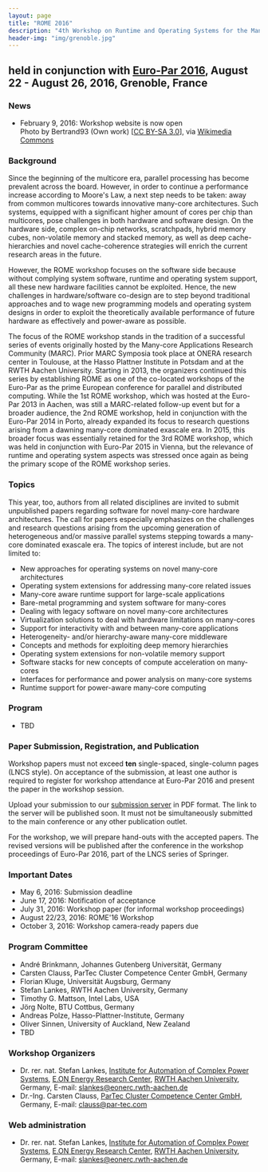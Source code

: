 ```yaml
---
layout: page
title: "ROME 2016"
description: "4th Workshop on Runtime and Operating Systems for the Many-core Era"
header-img: "img/grenoble.jpg"
---
```


## held in conjunction with [Euro-Par 2016](https://europar2016.inria.fr "Euro-Par 2016"), August 22 - August 26, 2016, Grenoble, France

### News

* February 9, 2016: Workshop website is now open<br>Photo by Bertrand93 (Own work) [[CC BY-SA 3.0](http://creativecommons.org/licenses/by-sa/3.0)], via [Wikimedia Commons](https://commons.wikimedia.org/wiki/File%3AMoucherotte_23_12_11_092_(2)_final.JPG)

### Background

Since the beginning of the multicore era, parallel processing has become prevalent across the board. However, in order to continue a performance increase according to Moore's Law, a next step needs to be taken: away from common multicores towards innovative many-core architectures. Such systems, equipped with a significant higher amount of cores per chip than multicores, pose challenges in both hardware and software design. On the hardware side, complex on-chip networks, scratchpads, hybrid memory cubes, non-volatile memory and stacked memory, as well as deep cache-hierarchies and novel cache-coherence strategies will enrich the current research areas in the future.

However, the ROME workshop focuses on the software side because without complying system software, runtime and operating system support, all these new hardware facilities cannot be exploited. Hence, the new challenges in hardware/software co-design are to step beyond traditional approaches and to wage new programming models and operating system designs in order to exploit the theoretically available performance of future hardware as effectively and power-aware as possible.

The focus of the ROME workshop stands in the tradition of a successful series of events originally hosted by the Many-core Applications Research Community (MARC). Prior MARC Symposia took place at ONERA research center in Toulouse, at the Hasso Plattner Institute in Potsdam and at the RWTH Aachen University. Starting in 2013, the organizers continued this series by establishing ROME as one of the co-located workshops of the Euro-Par as the prime European conference for parallel and distributed computing.
While the 1st ROME workshop, which was hosted at the Euro-Par 2013 in Aachen, was still a MARC-related follow-up event but for a broader audience, the 2nd ROME workshop, held in conjunction with the Euro-Par 2014 in Porto, already expanded its focus to research questions arising from a dawning many-core dominated exascale era.
In 2015, this broader focus was essentially retained for the 3rd ROME workshop, which was held in conjunction with Euro-Par 2015 in Vienna, but the relevance of runtime and operating system aspects was stressed once again as being the primary scope of the ROME workshop series.

### Topics

This year, too, authors from all related disciplines are invited to submit unpublished papers regarding software for novel many-core hardware architectures. The call for papers especially emphasizes on the challenges and research questions arising from the upcoming generation of heterogeneous and/or massive parallel systems stepping towards a many-core dominated exascale era. The topics of interest include, but are not limited to:

* New approaches for operating systems on novel many-core architectures
* Operating system extensions for addressing many-core related issues
* Many-core aware runtime support for large-scale applications
* Bare-metal programming and system software for many-cores
* Dealing with legacy software on novel many-core architectures
* Virtualization solutions to deal with hardware limitations on many-cores
* Support for interactivity with and between many-core applications
* Heterogeneity- and/or hierarchy-aware many-core middleware
* Concepts and methods for exploiting deep memory hierarchies
* Operating system extensions for non-volatile memory support
* Software stacks for new concepts of compute acceleration on many-cores
* Interfaces for performance and power analysis on many-core systems
* Runtime support for power-aware many-core computing

### Program

* TBD

### Paper Submission, Registration, and Publication

Workshop papers must not exceed **ten** single-spaced, single-column pages (LNCS style). On acceptance of the submission, at least one author is required to register for workshop attendance at Euro-Par 2016 and present the paper in the workshop session.

Upload your submission to our [submission server](https://easychair.org/conferences/?conf=europar2016ws) in PDF format. The link to the server will be published soon. It must not be simultaneously submitted to the main conference or any other publication outlet.

For the workshop, we will prepare hand-outs with the accepted papers. The revised versions will be published after the conference in the workshop proceedings of Euro-Par 2016, part of the LNCS series of Springer.

### Important Dates

* May 6, 2016: Submission deadline
* June 17, 2016: Notification of acceptance
* July 31, 2016: Workshop paper (for informal workshop proceedings)
* August 22/23, 2016: ROME'16 Workshop
* October 3, 2016: Workshop camera-ready papers due

### Program Committee

* André Brinkmann, Johannes Gutenberg Universität, Germany
* Carsten Clauss, ParTec Cluster Competence Center GmbH, Germany
* Florian Kluge, Universität Augsburg, Germany
* Stefan Lankes, RWTH Aachen University, Germany
* Timothy G. Mattson, Intel Labs, USA
* Jörg Nolte, BTU Cottbus, Germany
* Andreas Polze, Hasso-Plattner-Institute, Germany
* Oliver Sinnen, University of Auckland, New Zealand
* TBD

### Workshop Organizers

* Dr. rer. nat. Stefan Lankes, [Institute for Automation of Complex Power Systems](http://www.acs.eonerc.rwth-aachen.de/), [E.ON Energy Research Center](http://www.eonerc.rwth-aachen.de/), [RWTH Aachen University](http://www.rwth-aachen.de/), Germany, E-mail: <slankes@eonerc.rwth-aachen.de>
* Dr.-Ing. Carsten Clauss, [ParTec Cluster Competence Center GmbH](http://www.par-tec.com/), Germany, E-mail: <clauss@par-tec.com>

### Web administration

* Dr. rer. nat. Stefan Lankes, [Institute for Automation of Complex Power Systems](http://www.acs.eonerc.rwth-aachen.de/), [E.ON Energy Research Center](http://www.eonerc.rwth-aachen.de/), [RWTH Aachen University](http://www.rwth-aachen.de/), Germany, E-mail: <slankes@eonerc.rwth-aachen.de>
